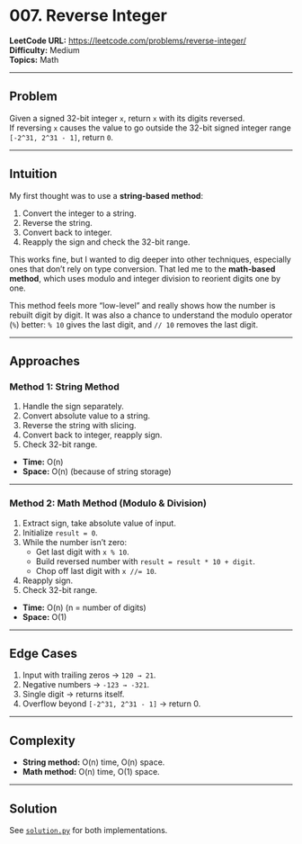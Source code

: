 # 007. Reverse Integer

**LeetCode URL:** https://leetcode.com/problems/reverse-integer/  
**Difficulty:** Medium  
**Topics:** Math  

---

## Problem  
Given a signed 32-bit integer `x`, return `x` with its digits reversed.  
If reversing `x` causes the value to go outside the 32-bit signed integer range  
`[-2^31, 2^31 - 1]`, return `0`.  

---

## Intuition  
My first thought was to use a **string-based method**:  
1. Convert the integer to a string.  
2. Reverse the string.  
3. Convert back to integer.  
4. Reapply the sign and check the 32-bit range.  

This works fine, but I wanted to dig deeper into other techniques, especially ones that don’t rely on type conversion. That led me to the **math-based method**, which uses modulo and integer division to reorient digits one by one.  

This method feels more “low-level” and really shows how the number is rebuilt digit by digit. It was also a chance to understand the modulo operator (`%`) better: `% 10` gives the last digit, and `// 10` removes the last digit.  

---

## Approaches  

### Method 1: String Method  
1. Handle the sign separately.  
2. Convert absolute value to a string.  
3. Reverse the string with slicing.  
4. Convert back to integer, reapply sign.  
5. Check 32-bit range.  

- **Time:** O(n)  
- **Space:** O(n) (because of string storage)  

---

### Method 2: Math Method (Modulo & Division)  
1. Extract sign, take absolute value of input.  
2. Initialize `result = 0`.  
3. While the number isn’t zero:  
   - Get last digit with `x % 10`.  
   - Build reversed number with `result = result * 10 + digit`.  
   - Chop off last digit with `x //= 10`.  
4. Reapply sign.  
5. Check 32-bit range.  

- **Time:** O(n) (n = number of digits)  
- **Space:** O(1)  

---

## Edge Cases  
1. Input with trailing zeros → `120 → 21`.  
2. Negative numbers → `-123 → -321`.  
3. Single digit → returns itself.  
4. Overflow beyond `[-2^31, 2^31 - 1]` → return 0.  

---

## Complexity  
- **String method:** O(n) time, O(n) space.  
- **Math method:** O(n) time, O(1) space.  

---

## Solution  
See [`solution.py`](./solution.py) for both implementations.  
